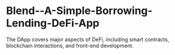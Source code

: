 # Blend--A-Simple-Borrowing-Lending-DeFi-App
The DApp covers major aspects of DeFi, including smart contracts, blockchain interactions, and front-end development.
